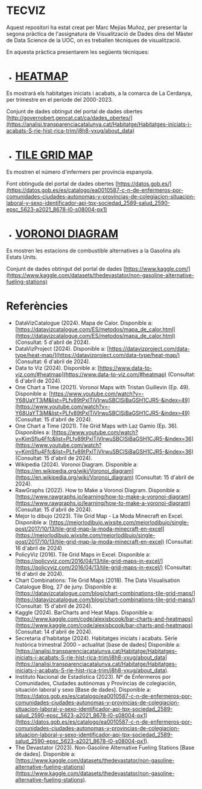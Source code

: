 # TECVIZ

Aquest repositori ha estat creat per Marc Mejías Muñoz, per presentar la segona pràctica de l'assignatura de Visualització de Dades dins del Màster de Data Science de la UOC, on es treballen tècniques de visualització.

En aquesta pràctica presentarem les següents tècniques:

- # [HEATMAP](https://github.com/MarcMejiM/marcmejim.github.io/blob/main/heatmap.png)

Es mostrarà els habitatges iniciats i acabats, a la comarca de La Cerdanya, per trimestre en el període del 2000-2023.

Conjunt de dades obtingut del portal de dades obertes [http://governobert.gencat.cat/ca/dades_obertes/](https://analisi.transparenciacatalunya.cat/Habitatge/Habitatges-iniciats-i-acabats-S-rie-hist-rica-trim/j8h8-vxug/about_data)

- # [TILE GRID MAP](https://github.com/MarcMejiM/marcmejim.github.io/blob/main/TileGridMap.pdf)

Es mostren el número d'infermers per província espanyola.

Font obtinguda del portal de dades obertes [https://datos.gob.es/](https://datos.gob.es/es/catalogo/ea0010587-c-n-de-enfermeros-por-comunidades-ciudades-autonomas-y-provincias-de-colegiacion-situacion-laboral-y-sexo-identificador-api-tpx-sociedad_2589-salud_2590-epsc_5623-a2021_8678-l0-s08004-px1)

- # [VORONOI DIAGRAM](https://github.com/MarcMejiM/marcmejim.github.io/blob/main/voronoi.jpg)

Es mostren les estacions de combustible alternatives a la Gasolina als Estats Units.

Conjunt de dades obtingut del portal de dades [https://www.kaggle.com/](https://www.kaggle.com/datasets/thedevastator/non-gasoline-alternative-fueling-stations)

# Referències
- DataVizCatalogue (2024). Mapa de Calor. Disponible a: [https://datavizcatalogue.com/ES/metodos/mapa_de_calor.html](https://datavizcatalogue.com/ES/metodos/mapa_de_calor.html) (Consultat: 5 d'abril de 2024).
- DataVizProject (2024). Disponible a: [https://datavizproject.com/data-type/heat-map/](https://datavizproject.com/data-type/heat-map/) (Consultat: 6 d'abril de 2024).
- Data to Viz (2024). Disponible a: [https://www.data-to-viz.com/#heatmap](https://www.data-to-viz.com/#heatmap) (Consultat: 6 d'abril de 2024).
- One Chart a Time (2021).  Voronoi Maps with Tristan Guillevin (Ep. 49). Disponible a: [https://www.youtube.com/watch?v=-Y68UaYT3jM&list=PLfv89tPxlTiVIrwuSBCISiBaGSH1CJR5-&index=49](https://www.youtube.com/watch?v=-Y68UaYT3jM&list=PLfv89tPxlTiVIrwuSBCISiBaGSH1CJR5-&index=49) (Consultat: 15 d'abril de 2024).
- One Chart a Time (2021).  Tile Grid Maps with Laz Gamio (Ep. 36). Disponibles a: [https://www.youtube.com/watch?v=KimSflu4Ffc&list=PLfv89tPxlTiVIrwuSBCISiBaGSH1CJR5-&index=36](https://www.youtube.com/watch?v=KimSflu4Ffc&list=PLfv89tPxlTiVIrwuSBCISiBaGSH1CJR5-&index=36) (Consultat: 15 d'abril de 2024).
- Wikipedia (2024). Voronoi Diagram. Disponible a: [https://en.wikipedia.org/wiki/Voronoi_diagram](https://en.wikipedia.org/wiki/Voronoi_diagram) (Consultat: 15 d'abril de 2024).
- RawGraphs (2022). How to Make a Voronoi Diagram. Disponible a:  [https://www.rawgraphs.io/learning/how-to-make-a-voronoi-diagram](https://www.rawgraphs.io/learning/how-to-make-a-voronoi-diagram) (Consultat: 15 d'abril de 2024).
- Mejor lo dibujo (2023). Tile Grid Map - La Moda Minecraft en Excel. Disponible a: [https://mejorlodibujo.wixsite.com/mejorlodibujo/single-post/2017/10/13/tile-grid-map-la-moda-minecraft-en-excel](https://mejorlodibujo.wixsite.com/mejorlodibujo/single-post/2017/10/13/tile-grid-map-la-moda-minecraft-en-excel) (Consultat: 16 d'abril de 2024)
- PolicyViz (2016). Tile Grid Maps in Excel. Disponible a: [https://policyviz.com/2016/04/13/tile-grid-maps-in-excel/](https://policyviz.com/2016/04/13/tile-grid-maps-in-excel/) (Consultat: 16 d'abril de 2024).
- Chart Combinations: Tile Grid Maps (2018). The Data Visualisation Catalogue Blog, 27 de juny. Disponible a: [https://datavizcatalogue.com/blog/chart-combinations-tile-grid-maps/](https://datavizcatalogue.com/blog/chart-combinations-tile-grid-maps/) (Consultat: 15 d'abril de 2024).
- Kaggle (2024). BarCharts and Heat Maps. Disponible a: [https://www.kaggle.com/code/alexisbcook/bar-charts-and-heatmaps](https://www.kaggle.com/code/alexisbcook/bar-charts-and-heatmaps) (Consultat: 14 d'abril de 2024).
- Secretaria d'habitatge (2024). Habitatges iniciats i acabats. Sèrie històrica trimestral 2000 – actualitat [base de dades] Disponible a: [https://analisi.transparenciacatalunya.cat/Habitatge/Habitatges-iniciats-i-acabats-S-rie-hist-rica-trim/j8h8-vxug/about_data](https://analisi.transparenciacatalunya.cat/Habitatge/Habitatges-iniciats-i-acabats-S-rie-hist-rica-trim/j8h8-vxug/about_data).
- Instituto Nacional de Estadística (2023). Nº de Enfermeros por Comunidades, Ciudades autónomas y Provincias de colegiación, situación laboral y sexo [Base de dades]. Disponible a: [https://datos.gob.es/es/catalogo/ea0010587-c-n-de-enfermeros-por-comunidades-ciudades-autonomas-y-provincias-de-colegiacion-situacion-laboral-y-sexo-identificador-api-tpx-sociedad_2589-salud_2590-epsc_5623-a2021_8678-l0-s08004-px1](https://datos.gob.es/es/catalogo/ea0010587-c-n-de-enfermeros-por-comunidades-ciudades-autonomas-y-provincias-de-colegiacion-situacion-laboral-y-sexo-identificador-api-tpx-sociedad_2589-salud_2590-epsc_5623-a2021_8678-l0-s08004-px1).
- The Devastator (2023). Non-Gasoline Alternative Fueling Stations [Base de dades]. Disponible a: [https://www.kaggle.com/datasets/thedevastator/non-gasoline-alternative-fueling-stations](https://www.kaggle.com/datasets/thedevastator/non-gasoline-alternative-fueling-stations).
